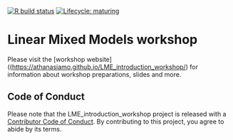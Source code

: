 
<!-- badges: start -->

[![R build
status](https://github.com/Athanasiamo/LME_introduction_workshop/workflows/R-CMD-check/badge.svg)](https://github.com/Athanasiamo/LME_introduction_workshop/actions)
[![Lifecycle:
maturing](https://img.shields.io/badge/lifecycle-maturing-blue.svg)](https://www.tidyverse.org/lifecycle/#maturing)
<!-- badges: end -->

# Linear Mixed Models workshop

Please visit the \[workshop
website\]((<https://athanasiamo.github.io/LME_introduction_workshop/>)
for information about workshop preparations, slides and more.

## Code of Conduct

Please note that the LME\_introduction\_workshop project is released
with a [Contributor Code of
Conduct](https://contributor-covenant.org/version/2/0/CODE_OF_CONDUCT.html).
By contributing to this project, you agree to abide by its terms.
